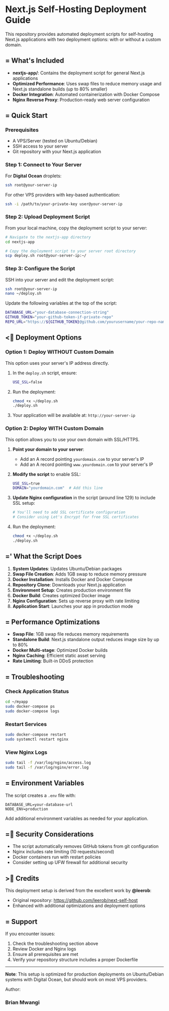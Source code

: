 # Next.js Self-Hosting Deployment Guide

This repository provides automated deployment scripts for self-hosting Next.js applications with two deployment options: with or without a custom domain.

## = What's Included

- **nextjs-app/**: Contains the deployment script for general Next.js applications
- **Optimized Performance**: Uses swap files to reduce memory usage and Next.js standalone builds (up to 80% smaller)
- **Docker Integration**: Automated containerization with Docker Compose
- **Nginx Reverse Proxy**: Production-ready web server configuration

## = Quick Start

### Prerequisites

- A VPS/Server (tested on Ubuntu/Debian)
- SSH access to your server
- Git repository with your Next.js application

### Step 1: Connect to Your Server

For **Digital Ocean** droplets:

```bash
ssh root@your-server-ip
```

For other VPS providers with key-based authentication:

```bash
ssh -i /path/to/your-private-key user@your-server-ip
```

### Step 2: Upload Deployment Script

From your local machine, copy the deployment script to your server:

```bash
# Navigate to the nextjs-app directory
cd nextjs-app

# Copy the deployment script to your server root directory
scp deploy.sh root@your-server-ip:~/
```

### Step 3: Configure the Script

SSH into your server and edit the deployment script:

```bash
ssh root@your-server-ip
nano ~/deploy.sh
```

Update the following variables at the top of the script:

```bash
DATABASE_URL="your-database-connection-string"
GITHUB_TOKEN="your-github-token-if-private-repo"
REPO_URL="https://${GITHUB_TOKEN}@github.com/yourusername/your-repo-name.git"
```

## < Deployment Options

### Option 1: Deploy WITHOUT Custom Domain

This option uses your server's IP address directly.

1. In the `deploy.sh` script, ensure:

   ```bash
   USE_SSL=false
   ```

2. Run the deployment:

   ```bash
   chmod +x ~/deploy.sh
   ./deploy.sh
   ```

3. Your application will be available at: `http://your-server-ip`

### Option 2: Deploy WITH Custom Domain

This option allows you to use your own domain with SSL/HTTPS.

1. **Point your domain to your server**:

   - Add an A record pointing `yourdomain.com` to your server's IP
   - Add an A record pointing `www.yourdomain.com` to your server's IP

2. **Modify the script** to enable SSL:

   ```bash
   USE_SSL=true
   DOMAIN="yourdomain.com"  # Add this line
   ```

3. **Update Nginx configuration** in the script (around line 129) to include SSL setup:

   ```bash
   # You'll need to add SSL certificate configuration
   # Consider using Let's Encrypt for free SSL certificates
   ```

4. Run the deployment:
   ```bash
   chmod +x ~/deploy.sh
   ./deploy.sh
   ```

## =' What the Script Does

1. **System Updates**: Updates Ubuntu/Debian packages
2. **Swap File Creation**: Adds 1GB swap to reduce memory pressure
3. **Docker Installation**: Installs Docker and Docker Compose
4. **Repository Clone**: Downloads your Next.js application
5. **Environment Setup**: Creates production environment file
6. **Docker Build**: Creates optimized Docker image
7. **Nginx Configuration**: Sets up reverse proxy with rate limiting
8. **Application Start**: Launches your app in production mode

## = Performance Optimizations

- **Swap File**: 1GB swap file reduces memory requirements
- **Standalone Build**: Next.js standalone output reduces image size by up to 80%
- **Docker Multi-stage**: Optimized Docker builds
- **Nginx Caching**: Efficient static asset serving
- **Rate Limiting**: Built-in DDoS protection

## = Troubleshooting

### Check Application Status

```bash
cd ~/myapp
sudo docker-compose ps
sudo docker-compose logs
```

### Restart Services

```bash
sudo docker-compose restart
sudo systemctl restart nginx
```

### View Nginx Logs

```bash
sudo tail -f /var/log/nginx/access.log
sudo tail -f /var/log/nginx/error.log
```

## = Environment Variables

The script creates a `.env` file with:

```
DATABASE_URL=your-database-url
NODE_ENV=production
```

Add additional environment variables as needed for your application.

## = Security Considerations

- The script automatically removes GitHub tokens from git configuration
- Nginx includes rate limiting (10 requests/second)
- Docker containers run with restart policies
- Consider setting up UFW firewall for additional security

## > Credits

This deployment setup is derived from the excellent work by **@leerob**:

- Original repository: https://github.com/leerob/next-self-host
- Enhanced with additional optimizations and deployment options

## = Support

If you encounter issues:

1. Check the troubleshooting section above
2. Review Docker and Nginx logs
3. Ensure all prerequisites are met
4. Verify your repository structure includes a proper Dockerfile

---

**Note**: This setup is optimized for production deployments on Ubuntu/Debian systems with Digital Ocean, but should work on most VPS providers.

Author:

### Brian Mwangi
